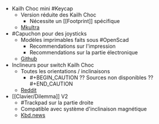 - Kailh Choc mini #Keycap
	- Version réduite des Kailh Choc
		- Nécessite un [[Footprint]] spécifique
	- [Mkultra](https://mkultra.click/choc-mini-low-low-profile-switches/)
- #Capuchon pour des joysticks
	- Modèles imprimables faits sous #OpenScad
		- Recommendations sur l'impression
		- Recommendations sur la partie électronique
	- [Github](https://github.com/wolfwood/navcaps)
- Inclineurs pour switch Kailh Choc
	- Toutes les orientations / inclinaisons
		- #+BEGIN_CAUTION
		  ?? Sources non disponibles ??
		  #+END_CAUTION
	- [Reddit](https://www.reddit.com/r/ErgoMechKeyboards/comments/129oyg8/choc_v1_1350_low_profile_keycap_tilters_by/)
- [[Clavier/Dilemma]] V2
	- #Trackpad sur la partie droite
	- Compatible avec système d'inclinaison magnétique
	- [Kbd.news](https://kbd.news/Dilemma-v2-1968.html)